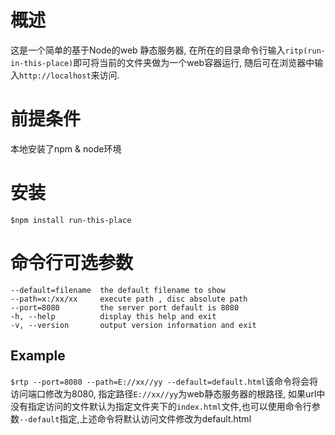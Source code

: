 # 概述
  这是一个简单的基于Node的web 静态服务器, 在所在的目录命令行输入`ritp(run-in-this-place)`即可将当前的文件夹做为一个web容器运行,
随后可在浏览器中输入`http://localhost`来访问.

# 前提条件

本地安装了npm & node环境

# 安装

```
$npm install run-this-place
```

# 命令行可选参数
```
--default=filename  the default filename to show
--path=x:/xx/xx     execute path , disc absolute path
--port=8080         the server port default is 8080
-h, --help          display this help and exit
-v, --version       output version information and exit
```
## Example
`$rtp --port=8080 --path=E://xx//yy --default=default.html`该命令将会将访问端口修改为8080, 指定路径`E://xx//yy`为web静态服务器的根路径, 如果url中没有指定访问的文件默认为指定文件夹下的`index.html`文件,也可以使用命令行参数`--default`指定,上述命令将默认访问文件修改为default.html
